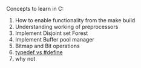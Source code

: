 Concepts to learn in C:

1. How to enable functionality from the make build
2. Understanding working of preprocessors
3. Implement Disjoint set Forest
4. Implement Buffer pool manager
5. Bitmap and Bit operations
6. [typedef vs \#define](https://stackoverflow.com/questions/1666353/are-typedef-and-define-the-same-in-c)
7. why not
